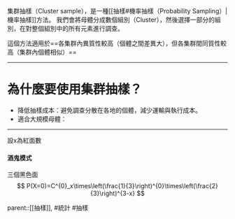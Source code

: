 集群抽樣（Cluster sample），是一種[[抽樣#機率抽樣（Probability Sampling）|機率抽樣]]方法。
我們會將母體分成數個組別（Cluster），然後選擇一部分的組別，在對整個組別中的所有元素進行調查。

這個方法適用於==各集群內異質性較高（個體之間差異大），但各集群間同質性較高（集群內個體相似）==
- - -
# 為什麼要使用集群抽樣？
- 降低抽樣成本：避免調查分散在各地的個體，減少運輸與執行成本。
- 適合大規模母體：
- - -

設x為紅面數

#### 酒鬼模式
三個黑色面
$$
P(X=0)=C^{0}_x\times\left(\frac{1}{3}\right)^{0}\times\left(\frac{2}{3}\right)^{3-x}
$$


parent::[[抽樣]],
#統計 #抽樣
